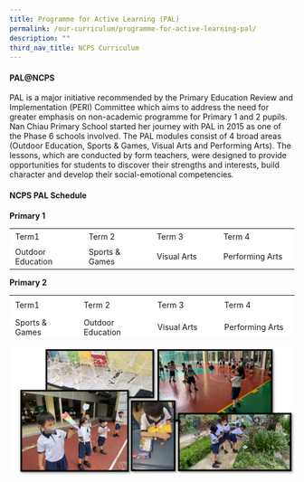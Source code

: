 ```yaml
---
title: Programme for Active Learning (PAL)
permalink: /our-curriculum/programme-for-active-learning-pal/
description: ""
third_nav_title: NCPS Curriculum
---
```

#### **PAL@NCPS**

PAL is a major initiative recommended by the Primary Education Review and Implementation (PERI) Committee which aims to address the need for greater emphasis on non-academic programme for Primary 1 and 2 pupils.
Nan Chiau Primary School started her journey with PAL in 2015 as one of the Phase 6 schools involved. The PAL modules consist of 4 broad areas (Outdoor Education, Sports & Games, Visual Arts and Performing Arts). The lessons, which are conducted by form teachers, were designed to provide opportunities for students to discover their strengths and interests, build character and develop their social-emotional competencies. 


#### **NCPS PAL Schedule**

**Primary 1**

<table border="0" style="box-sizing: inherit; border-collapse: collapse; border-spacing: 0px; max-width: 100%; width: 626px;"><tbody style="box-sizing: inherit;"><tr style="box-sizing: inherit; background: rgb(255, 255, 255);"><td style="box-sizing: inherit; padding: 5px 10px; width: 150px;">Term1</td><td style="box-sizing: inherit; padding: 5px 10px; width: 150px;">Term 2</td><td style="box-sizing: inherit; padding: 5px 10px; width: 150px;">Term 3</td><td style="box-sizing: inherit; padding: 5px 10px; width: 154px;">Term 4</td></tr><tr style="box-sizing: inherit; background: rgb(255, 255, 255);"><td style="box-sizing: inherit; padding: 5px 10px; width: 150px;">Outdoor Education</td><td style="box-sizing: inherit; padding: 5px 10px; width: 150px;">Sports & Games</td><td style="box-sizing: inherit; padding: 5px 10px; width: 150px;">Visual Arts</td><td style="box-sizing: inherit; padding: 5px 10px; width: 154px;">Performing Arts</td></tr></tbody></table>

**Primary 2**

<table border="0" width="628" style="box-sizing: inherit; border-collapse: collapse; border-spacing: 0px; max-width: 100%; height: 75px;"><tbody style="box-sizing: inherit;"><tr style="box-sizing: inherit; background: rgb(255, 255, 255); height: 24px;"><td style="box-sizing: inherit; padding: 5px 10px; height: 24px; width: 150px;">Term1</td><td style="box-sizing: inherit; padding: 5px 10px; height: 24px; width: 150px;">Term 2</td><td style="box-sizing: inherit; padding: 5px 10px; height: 24px; width: 150px;">Term 3</td><td style="box-sizing: inherit; padding: 5px 10px; height: 24px; width: 150px;">Term 4</td></tr><tr style="box-sizing: inherit; background: rgb(255, 255, 255); height: 24px;"><td style="box-sizing: inherit; padding: 5px 10px; height: 24px; width: 150px;">Sports & Games</td><td style="box-sizing: inherit; padding: 5px 10px; height: 24px; width: 150px;">Outdoor Education</td><td style="box-sizing: inherit; padding: 5px 10px; height: 24px; width: 150px;">Visual Arts</td><td style="box-sizing: inherit; padding: 5px 10px; height: 24px; width: 150px;">Performing Arts</td></tr></tbody></table>

![](/images/Our%20Curriculum_PAL/PAL%202.png)